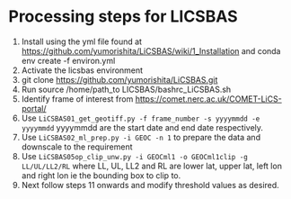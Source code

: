 # Processing steps for LICSBAS
1. Install using the yml file found at https://github.com/yumorishita/LiCSBAS/wiki/1_Installation and conda env create -f environ.yml
2. Activate the licsbas environment
3. git clone https://github.com/yumorishita/LiCSBAS.git
4. Run source /home/path_to LICSBAS/bashrc_LiCSBAS.sh
5. Identify frame of interest from https://comet.nerc.ac.uk/COMET-LiCS-portal/
6. Use ```LiCSBAS01_get_geotiff.py -f frame_number -s yyyymmdd -e yyyymmdd``` yyyymmdd are the start date and end date respectively.
7. Use ```LiCSBAS02_ml_prep.py -i GEOC -n 1``` to prepare the data and downscale to the requirement
8. Use ```LiCSBAS05op_clip_unw.py -i GEOCml1 -o GEOCml1clip -g LL/UL/LL2/RL``` where LL, UL, LL2 and RL are lower lat, upper lat, left lon and right lon ie the bounding box to clip to.
9. Next follow steps 11 onwards and modify threshold values as desired.
